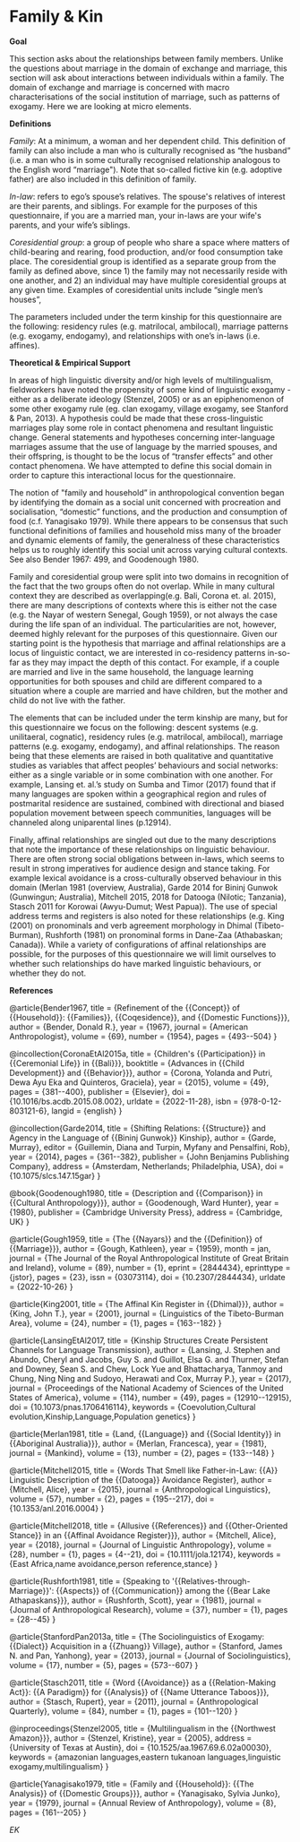 # Family & Kin


**Goal**

This section asks about the relationships between family members. Unlike the questions about marriage in the domain of exchange and marriage, this section will ask about interactions between individuals within a family. The domain of exchange and marriage is concerned with macro characterisations of the social institution of marriage, such as patterns of exogamy. Here we are looking at micro elements.



**Definitions**

_Family_: At a minimum, a woman and her dependent child. This definition of family can also include a man who is culturally recognised as “the husband” (i.e. a man who is in some culturally recognised relationship analogous to the English word “marriage"). Note that so-called fictive kin (e.g. adoptive father) are also included in this definition of family.

_In-law_: refers to ego’s spouse’s relatives. The spouse's relatives of interest are their parents, and siblings. For example for the purposes of this questionnaire, if you are a married man, your in-laws are your wife's parents, and your wife’s siblings.

_Coresidential group_: a group of people who share a space where matters of child-bearing and rearing, food production, and/or food consumption take place. The coresidential group is identified as a separate group from the family as defined above, since 1) the family may not necessarily reside with one another, and 2) an individual may have multiple coresidential groups at any given time. Examples of coresidential units include “single men’s houses”,

The parameters included under the term kinship for this questionnaire are the following: residency rules (e.g. matrilocal, ambilocal), marriage patterns (e.g. exogamy, endogamy), and relationships with one’s in-laws (i.e. affines).


**Theoretical & Empirical Support**

In areas of high linguistic diversity and/or high levels of multilingualism, fieldworkers have noted the propensity of some kind of linguistic exogamy - either as a deliberate ideology (Stenzel, 2005) or as an epiphenomenon of some other exogamy rule (eg. clan exogamy, village exogamy, see Stanford & Pan, 2013). A hypothesis could be made that these cross-linguistic marriages play some role in contact phenomena and resultant linguistic change. General statements and hypotheses concerning inter-language marriages assume that the use of language by the married spouses, and their offspring, is thought to be the locus of “transfer effects” and other contact phenomena. We have attempted to define this social domain in order to capture this interactional locus for the questionnaire.

The notion of "family and household” in anthropological convention began by identifying the domain as a social unit concerned with procreation and socialisation, “domestic” functions, and the production and consumption of food (c.f. Yanagisako 1979). While there appears to be consensus that such functional definitions of families and household miss many of the broader and dynamic elements of family, the generalness of these characteristics helps us to roughly identify this social unit across varying cultural contexts. See also Bender 1967: 499, and Goodenough 1980.

Family and coresidential group were split into two domains in recognition of the fact that the two groups often do not overlap. While in many cultural context they are described as overlapping(e.g. Bali, Corona et. al. 2015), there are many descriptions of contexts where this is either not the case (e.g. the Nayar of western Senegal, Gough 1959), or not always the case during the life span of an individual. The particularities are not, however, deemed highly relevant for the purposes of this questionnaire. Given our starting point is the hypothesis that marriage and affinal relationships are a locus of linguistic contact, we are interested in co-residency patterns in-so-far as they may impact the depth of this contact. For example, if a couple are married and live in the same household, the language learning opportunities for both spouses and child are different compared to a situation where a couple are married and have children, but the mother and child do not live with the father.

The elements that can be included under the term kinship are many, but for this questionnaire we focus on the following: descent systems (e.g. unilitaeral, cognatic), residency rules (e.g. matrilocal, ambilocal), marriage patterns (e.g. exogamy, endogamy), and affinal relationships. The reason being that these elements are raised in both qualitative and quantitative studies as variables that affect peoples’ behaviours and social networks: either as a single variable or in some combination with one another. For example, Lansing et. al.’s study on Sumba and Timor (2017) found that if many languages are spoken within a geographical region and rules of postmarital residence are sustained, combined with directional and biased population movement between speech communities, languages will be channeled along uniparental lines (p.12914).

Finally, affinal relationships are singled out due to the many descriptions that note the importance of these relationships on linguistic behaviour. There are often strong social obligations between in-laws, which seems to result in strong imperatives for audience design and stance taking. For example lexical avoidance is a cross-culturally observed behaviour in this domain (Merlan 1981 (overview, Australia), Garde 2014 for Bininj Gunwok (Gunwingun; Australia), Mitchell 2015, 2018 for Datooga (Nilotic; Tanzania), Stasch 2011 for Korowai (Awyu-Dumut; West Papua)). The use of special address terms and registers is also noted for these relationships (e.g. King (2001) on pronominals and verb agreement morphology in Dhimal (Tibeto-Burman), Rushforth (1981) on pronominal forms in Dane-Zaa (Athabaskan; Canada)). While a variety of configurations of affinal relationships are possible, for the purposes of this questionnaire we will limit ourselves to whether such relationships do have marked linguistic behaviours, or whether they do not.


**References**

@article{Bender1967,
  title = {Refinement of the {{Concept}} of {{Household}}: {{Families}}, {{Coqesidence}}, and {{Domestic Functions}}},
  author = {Bender, Donald R.},
  year = {1967},
  journal = {American Anthropologist},
  volume = {69},
  number = {1954},
  pages = {493--504}
}

@incollection{CoronaEtAl2015a,
  title = {Children's {{Participation}} in {{Ceremonial Life}} in {{Bali}}},
  booktitle = {Advances in {{Child Development}} and {{Behavior}}},
  author = {Corona, Yolanda and Putri, Dewa Ayu Eka and Quinteros, Graciela},
  year = {2015},
  volume = {49},
  pages = {381--400},
  publisher = {Elsevier},
  doi = {10.1016/bs.acdb.2015.08.002},
  urldate = {2022-11-28},
  isbn = {978-0-12-803121-6},
  langid = {english}
}

@incollection{Garde2014,
  title = {Shifting Relations: {{Structure}} and Agency in the Language of {{Bininj Gunwok}} Kinship},
  author = {Garde, Murray},
  editor = {Guillemin, Diana and Turpin, Myfany and Pensalfini, Rob},
  year = {2014},
  pages = {361--382},
  publisher = {John Benjamins Publishing Company},
  address = {Amsterdam, Netherlands; Philadelphia, USA},
  doi = {10.1075/slcs.147.15gar}
}

@book{Goodenough1980,
  title = {Description and {{Comparison}} in {{Cultural Anthropology}}},
  author = {Goodenough, Ward Hunter},
  year = {1980},
  publisher = {Cambridge University Press},
  address = {Cambridge, UK}
}

@article{Gough1959,
  title = {The {{Nayars}} and the {{Definition}} of {{Marriage}}},
  author = {Gough, Kathleen},
  year = {1959},
  month = jan,
  journal = {The Journal of the Royal Anthropological Institute of Great Britain and Ireland},
  volume = {89},
  number = {1},
  eprint = {2844434},
  eprinttype = {jstor},
  pages = {23},
  issn = {03073114},
  doi = {10.2307/2844434},
  urldate = {2022-10-26}
}

@article{King2001,
  title = {The Affinal Kin Register in {{Dhimal}}},
  author = {King, John T.},
  year = {2001},
  journal = {Linguistics of the Tibeto-Burman Area},
  volume = {24},
  number = {1},
  pages = {163--182}
}

@article{LansingEtAl2017,
  title = {Kinship Structures Create Persistent Channels for Language Transmission},
  author = {Lansing, J. Stephen and Abundo, Cheryl and Jacobs, Guy S. and Guillot, Elsa G. and Thurner, Stefan and Downey, Sean S. and Chew, Lock Yue and Bhattacharya, Tanmoy and Chung, Ning Ning and Sudoyo, Herawati and Cox, Murray P.},
  year = {2017},
  journal = {Proceedings of the National Academy of Sciences of the United States of America},
  volume = {114},
  number = {49},
  pages = {12910--12915},
  doi = {10.1073/pnas.1706416114},
  keywords = {Coevolution,Cultural evolution,Kinship,Language,Population genetics}
}

@article{Merlan1981,
  title = {Land, {{Language}} and {{Social Identity}} in {{Aboriginal Australia}}},
  author = {Merlan, Francesca},
  year = {1981},
  journal = {Mankind},
  volume = {13},
  number = {2},
  pages = {133--148}
}

@article{Mitchell2015,
  title = {Words That Smell like Father-in-Law: {{A}} Linguistic Description of the {{Datooga}} Avoidance Register},
  author = {Mitchell, Alice},
  year = {2015},
  journal = {Anthropological Linguistics},
  volume = {57},
  number = {2},
  pages = {195--217},
  doi = {10.1353/anl.2016.0004}
}

@article{Mitchell2018,
  title = {Allusive {{References}} and {{Other-Oriented Stance}} in an {{Affinal Avoidance Register}}},
  author = {Mitchell, Alice},
  year = {2018},
  journal = {Journal of Linguistic Anthropology},
  volume = {28},
  number = {1},
  pages = {4--21},
  doi = {10.1111/jola.12174},
  keywords = {East Africa,name avoidance,person reference,stance}
}

@article{Rushforth1981,
  title = {Speaking to '{{Relatives-through-Marriage}}': {{Aspects}} of {{Communication}} among the {{Bear Lake Athapaskans}}},
  author = {Rushforth, Scott},
  year = {1981},
  journal = {Journal of Anthropological Research},
  volume = {37},
  number = {1},
  pages = {28--45}
}

@article{StanfordPan2013a,
  title = {The Sociolinguistics of Exogamy: {{Dialect}} Acquisition in a {{Zhuang}} Village},
  author = {Stanford, James N. and Pan, Yanhong},
  year = {2013},
  journal = {Journal of Sociolinguistics},
  volume = {17},
  number = {5},
  pages = {573--607}
}

@article{Stasch2011,
  title = {Word {{Avoidance}} as a {{Relation-Making Act}}: {{A Paradigm}} for {{Analysis}} of {{Name Utterance Taboos}}},
  author = {Stasch, Rupert},
  year = {2011},
  journal = {Anthropological Quarterly},
  volume = {84},
  number = {1},
  pages = {101--120}
}

@inproceedings{Stenzel2005,
  title = {Multilingualism in the {{Northwest Amazon}}},
  author = {Stenzel, Kristine},
  year = {2005},
  address = {University of Texas at Austin},
  doi = {10.1525/aa.1967.69.6.02a00030},
  keywords = {amazonian languages,eastern tukanoan languages,linguistic exogamy,multilingualism}
}

@article{Yanagisako1979,
  title = {Family and {{Household}}: {{The Analysis}} of {{Domestic Groups}}},
  author = {Yanagisako, Sylvia Junko},
  year = {1979},
  journal = {Annual Review of Anthropology},
  volume = {8},
  pages = {161--205}
}


_EK_

